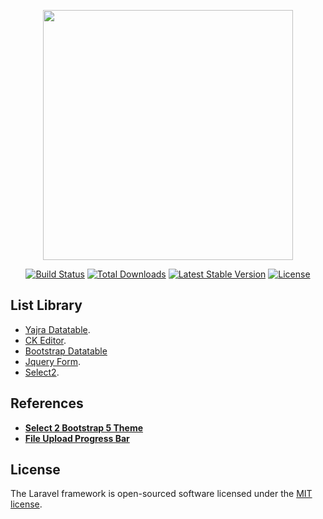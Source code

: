 <p align="center"><a href="https://laravel.com" target="_blank"><img src="https://raw.githubusercontent.com/laravel/art/master/logo-lockup/5%20SVG/2%20CMYK/1%20Full%20Color/laravel-logolockup-cmyk-red.svg" width="400"></a></p>

<p align="center">
<a href="https://travis-ci.org/laravel/framework"><img src="https://travis-ci.org/laravel/framework.svg" alt="Build Status"></a>
<a href="https://packagist.org/packages/laravel/framework"><img src="https://img.shields.io/packagist/dt/laravel/framework" alt="Total Downloads"></a>
<a href="https://packagist.org/packages/laravel/framework"><img src="https://img.shields.io/packagist/v/laravel/framework" alt="Latest Stable Version"></a>
<a href="https://packagist.org/packages/laravel/framework"><img src="https://img.shields.io/packagist/l/laravel/framework" alt="License"></a>
</p>

## List Library
- [Yajra Datatable](https://github.com/yajra/laravel-datatables).
- [CK Editor](https://ckeditor.com/).
- [Bootstrap Datatable](https://datatables.net/examples/styling/bootstrap5)
- [Jquery Form](https://github.com/jquery-form/form).
- [Select2](https://select2.org/getting-started/installation).

## References

- **[Select 2 Bootstrap 5 Theme](https://github.com/apalfrey/select2-bootstrap-5-theme)**
- **[File Upload Progress Bar](http://talkerscode.com/webtricks/file-upload-progress-bar-using-jquery-and-php.php)**

## License

The Laravel framework is open-sourced software licensed under the [MIT license](https://opensource.org/licenses/MIT).
